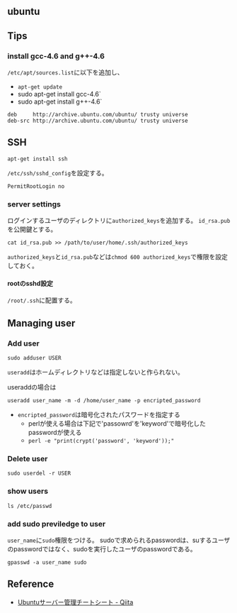 ## ubuntu

## Tips

### install gcc-4.6 and g++-4.6
`/etc/apt/sources.list`に以下を追加し、
* `apt-get update`
* sudo apt-get install gcc-4.6`
* sudo apt-get install g++-4.6`

```shell
deb     http://archive.ubuntu.com/ubuntu/ trusty universe  
deb-src http://archive.ubuntu.com/ubuntu/ trusty universe
```

## SSH

```
apt-get install ssh
```

`/etc/ssh/sshd_config`を設定する。

```
PermitRootLogin no
```

### server settings
ログインするユーザのディレクトリに`authorized_keys`を追加する。
`id_rsa.pub`を公開鍵とする。

```ssh
cat id_rsa.pub >> /path/to/user/home/.ssh/authorized_keys
```

`authorized_keys`と`id_rsa.pub`などは`chmod 600 authorized_keys`で権限を設定しておく。

#### rootのsshd設定
`/root/.ssh`に配置する。

## Managing user

### Add user
```shell
sudo adduser USER
```

`useradd`はホームディレクトリなどは指定しないと作られない。

useraddの場合は

```shell
useradd user_name -m -d /home/user_name -p encripted_password
```

* `encripted_password`は暗号化されたパスワードを指定する
    * perlが使える場合は下記で'passowrd'を'keyword'で暗号化したpasswordが使える
    * `perl -e "print(crypt('password', 'keyword'));"`

### Delete user

```shell
sudo userdel -r USER
```

### show users

```shell
ls /etc/passwd
```

### add sudo previledge to user
`user_name`に`sudo`権限をつける。
sudoで求められるpasswordは、suするユーザのpasswordではなく、sudoを実行したユーザのpasswordである。

```shell
gpasswd -a user_name sudo
```

## Reference
* [Ubuntuサーバー管理チートシート - Qiita](http://qiita.com/shunichi/items/c7744878f5c02eaab18d)
